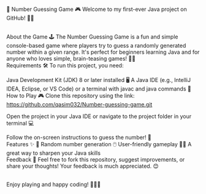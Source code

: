 🎯 Number Guessing Game 🎮
Welcome to my first-ever Java project on GitHub! 🌟🎉

<br>
About the Game 🕹️
The Number Guessing Game is a fun and simple console-based game where players try to guess a randomly generated number within a given range.
It's perfect for beginners learning Java and for anyone who loves simple, brain-teasing games! 🧠💡

<br>
Requirements 🛠️
To run this project, you need:
<br>

Java Development Kit (JDK) 8 or later installed 🖥️
A Java IDE (e.g., IntelliJ IDEA, Eclipse, or VS Code) or a terminal with javac and java commands 📜
<br>
How to Play 🎮
Clone this repository using the link:
https://github.com/qasim032/Number-guessing-game.git

Open the project in your Java IDE or navigate to the project folder in your terminal 💻

Follow the on-screen instructions to guess the number! 🎯
<br>
Features ✨
🎲 Random number generation
🖱️ User-friendly gameplay
🧑‍💻 A great way to sharpen your Java skills
<br>
Feedback 💬
Feel free to fork this repository, suggest improvements, or share your thoughts! Your feedback is much appreciated. 😊

<br>
Enjoy playing and happy coding! 🚀👨‍💻
